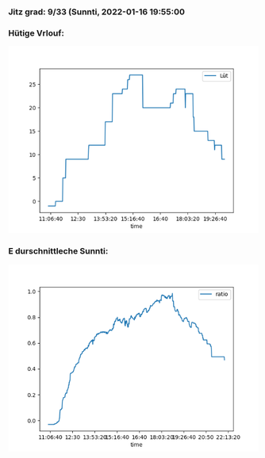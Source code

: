 ### Jitz grad: 9/33 (Sunnti, 2022-01-16 19:55:00

### Hütige Vrlouf:
![Graph](Today.png)

### E durschnittleche Sunnti:
![Graph](Sunnti.png)